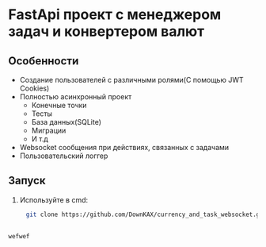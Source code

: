 # FastApi проект с менеджером задач и конвертером валют

## Особенности
  - Создание пользователей с различными ролями(С помощью JWT Cookies)
  - Полностью асинхронный проект
     - Конечные точки
     - Тесты
     - База данных(SQLite)
     - Миграции
     - И т.д
  - Websocket сообщения при действиях, связанных с задачами
  - Пользовательский логгер

## Запуск
  1. Используйте в cmd: 
`````bash
     git clone https://github.com/DownKAX/currency_and_task_websocket.git `````
  

wefwef
